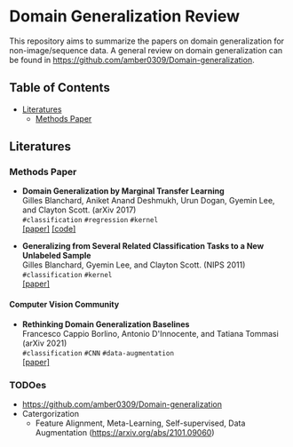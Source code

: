 # Domain Generalization Review
This repository aims to summarize the papers on domain generalization for non-image/sequence data. A general review on domain generalization can be found in https://github.com/amber0309/Domain-generalization.

## Table of Contents

- [Literatures](#Literatures)
  - [Methods Paper](#Methods-Paper)
 
## Literatures

### Methods Paper
- **Domain Generalization by Marginal Transfer Learning**   
Gilles Blanchard, Aniket Anand Deshmukh, Urun Dogan, Gyemin Lee, and Clayton Scott. (arXiv 2017)   
`#classification` `#regression` `#kernel`   
[[paper]](https://arxiv.org/abs/1711.07910) 
[[code]](https://github.com/aniketde/DomainGeneralizationMarginal)

- **Generalizing from Several Related Classification Tasks to a New Unlabeled Sample**  
Gilles Blanchard, Gyemin Lee, and Clayton Scott. (NIPS 2011)   
`#classification` `#kernel`   
[[paper]](https://proceedings.neurips.cc/paper/2011/file/b571ecea16a9824023ee1af16897a582-Paper.pdf)

#### Computer Vision Community
- **Rethinking Domain Generalization Baselines**    
Francesco Cappio Borlino, Antonio D'Innocente, and Tatiana Tommasi (arXiv 2021)   
`#classification` `#CNN` `#data-augmentation`  
[[paper]](https://arxiv.org/abs/2101.09060) 

### TODOes
- https://github.com/amber0309/Domain-generalization
- Catergorization
  - Feature Alignment, Meta-Learning, Self-supervised, Data Augmentation (https://arxiv.org/abs/2101.09060)
